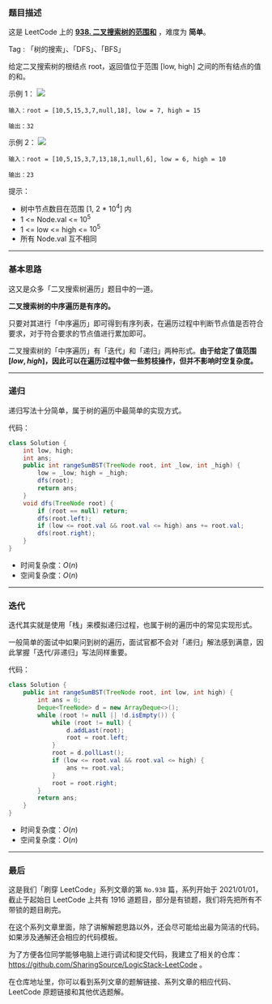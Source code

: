 ### 题目描述

这是 LeetCode 上的 **[938. 二叉搜索树的范围和](https://leetcode-cn.com/problems/range-sum-of-bst/solution/gong-shui-san-xie-yi-ti-shuang-jie-di-gu-q2fo/)** ，难度为 **简单**。

Tag : 「树的搜索」、「DFS」、「BFS」



给定二叉搜索树的根结点 root，返回值位于范围 [low, high] 之间的所有结点的值的和。


示例 1：
![](https://assets.leetcode.com/uploads/2020/11/05/bst1.jpg)
```
输入：root = [10,5,15,3,7,null,18], low = 7, high = 15

输出：32
```
示例 2：
![](https://assets.leetcode.com/uploads/2020/11/05/bst2.jpg)
```
输入：root = [10,5,15,3,7,13,18,1,null,6], low = 6, high = 10

输出：23
```

提示：
* 树中节点数目在范围 [1, 2 * $10^4$] 内
* 1 <= Node.val <= $10^5$
* 1 <= low <= high <= $10^5$
* 所有 Node.val 互不相同

---

### 基本思路

这又是众多「二叉搜索树遍历」题目中的一道。

**二叉搜索树的中序遍历是有序的。**

只要对其进行「中序遍历」即可得到有序列表，在遍历过程中判断节点值是否符合要求，对于符合要求的节点值进行累加即可。

二叉搜索树的「中序遍历」有「迭代」和「递归」两种形式。**由于给定了值范围 $[low, high]$，因此可以在遍历过程中做一些剪枝操作，但并不影响时空复杂度。**

---

### 递归

递归写法十分简单，属于树的遍历中最简单的实现方式。

代码：
```Java
class Solution {
    int low, high;
    int ans;
    public int rangeSumBST(TreeNode root, int _low, int _high) {
        low = _low; high = _high;
        dfs(root);
        return ans;
    }
    void dfs(TreeNode root) {
        if (root == null) return;
        dfs(root.left);
        if (low <= root.val && root.val <= high) ans += root.val;
        dfs(root.right);
    }
}
```
* 时间复杂度：$O(n)$
* 空间复杂度：$O(n)$

---

### 迭代

迭代其实就是使用「栈」来模拟递归过程，也属于树的遍历中的常见实现形式。

一般简单的面试中如果问到树的遍历，面试官都不会对「递归」解法感到满意，因此掌握「迭代/非递归」写法同样重要。

代码：
```Java
class Solution {
    public int rangeSumBST(TreeNode root, int low, int high) {
        int ans = 0;
        Deque<TreeNode> d = new ArrayDeque<>();
        while (root != null || !d.isEmpty()) {
            while (root != null) {
                d.addLast(root);
                root = root.left;
            }
            root = d.pollLast();
            if (low <= root.val && root.val <= high) {
                ans += root.val;
            }
            root = root.right;
        }
        return ans;
    }
}
```
* 时间复杂度：$O(n)$
* 空间复杂度：$O(n)$

---

### 最后

这是我们「刷穿 LeetCode」系列文章的第 `No.938` 篇，系列开始于 2021/01/01，截止于起始日 LeetCode 上共有 1916 道题目，部分是有锁题，我们将先把所有不带锁的题目刷完。

在这个系列文章里面，除了讲解解题思路以外，还会尽可能给出最为简洁的代码。如果涉及通解还会相应的代码模板。

为了方便各位同学能够电脑上进行调试和提交代码，我建立了相关的仓库：https://github.com/SharingSource/LogicStack-LeetCode 。

在仓库地址里，你可以看到系列文章的题解链接、系列文章的相应代码、LeetCode 原题链接和其他优选题解。

